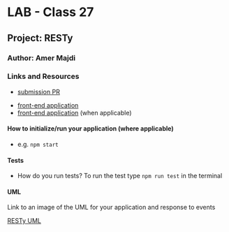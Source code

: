 # LAB - Class 27

## Project: RESTy

### Author: Amer Majdi

### Links and Resources

- [submission PR](https://github.com/Amer-401-advanced-javascript/resty/tree/base)
<!-- - [ci/cd](http://xyz.com) (GitHub Actions)
- [back-end server url](http://xyz.com) (when applicable) -->
- [front-end application](https://amer-401-advanced-javascript.github.io/resty/)
- [front-end application](https://sleepy-euler-a446f1.netlify.app/) (when applicable)

<!-- ### Setup

#### `.env` requirements (where applicable) -->

<!-- i.e.

- `PORT` - Port Number
- `MONGODB_URI` - URL to the running mongo instance/db -->

#### How to initialize/run your application (where applicable)

- e.g. `npm start`

<!-- #### How to use your library (where applicable) -->

#### Tests

- How do you run tests? To run the test type ``npm run test`` in the terminal 
<!-- - Any tests of note?
- Describe any tests that you did not complete, skipped, etc -->

#### UML

Link to an image of the UML for your application and response to events

[RESTy UML](https://drive.google.com/file/d/1SrrUMHdI-Ma9upzFtcoEJ2RJxD6Bpxnd/view?usp=sharing)
